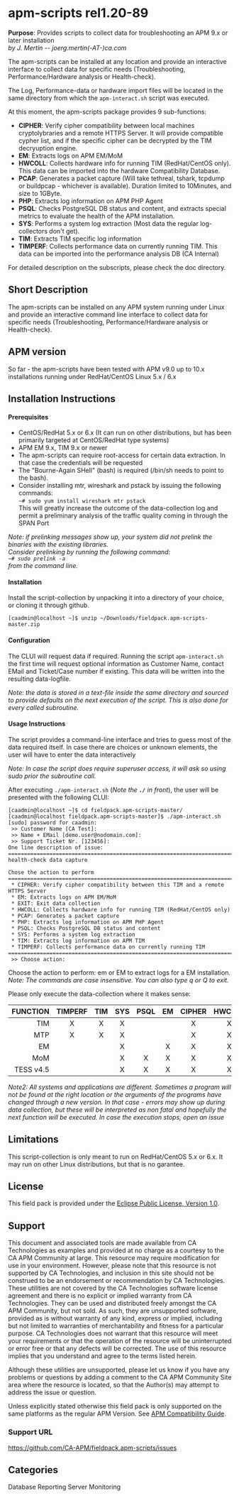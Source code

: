 # apm-scripts rel1.20-89

**Purpose**: Provides scripts to collect data for troubleshooting an APM 9.x or later installation  
  _by J. Mertin -- joerg.mertin(-AT-)ca.com_

The apm-scripts can be installed at any location and provide an
interactive interface to collect data for specific needs
(Troubleshooting, Performance/Hardware analysis or Health-check).  

The Log, Performance-data or hardware import files will be located in
the same directory from which the `apm-interact.sh` script was executed.

At this moment, the apm-scripts package provides 9 sub-functions:
 - **CIPHER**: Verify cipher compatibility between local machines
   cryptolybraries and a remote HTTPS Server. It will provide
   compatible cypher list, and if the specific cipher can be decrypted
   by the TIM decryuption engine.
 - **EM**: Extracts logs on APM EM/MoM
 - **HWCOLL**: Collects hardware info for running TIM (RedHat/CentOS
   only). This data can be imported into the hardware Compatibility
   Database.
 - **PCAP**: Generates a packet capture (Will take tethreal, tshark,
   tcpdump or buildpcap - whichever is available). Duration limited
   to 10Minutes, and size to 1GByte.
 - **PHP**: Extracts log information on APM PHP Agent
 - **PSQL**: Checks PostgreSQL DB status and content, and extracts special
   metrics to evaluate the health of the APM installation.
 - **SYS**: Performs a system log extraction (Most data the regular log-collectors don't get).
 - **TIM**: Extracts TIM specific log information
 - **TIMPERF**: Collects performance data on currently running TIM. This
   data can be imported into the performance analysis DB (CA Internal)

For detailed description on the subscripts, please check the doc directory.

## Short Description
The apm-scripts can be installed on any APM system running under Linux
and provide an interactive command line interface to collect data for
specific needs (Troubleshooting, Performance/Hardware analysis or
Health-check).

## APM version
So far - the apm-scripts have been tested with APM v9.0 up to 10.x installations
running under RedHat/CentOS Linux 5.x / 6.x

## Installation Instructions

#### Prerequisites

- CentOS/RedHat 5.x or 6.x (It can run on other distributions, but has
  been primarily targeted at CentOS/RedHat type systems)
- APM EM 9.x, TIM 9.x or newer
- The apm-scripts can require root-access for certain data
  extraction. In that case the credentials will be requested
- The "Bourne-Again SHell" (bash) is required (/bin/sh needs to point
  to the bash).
- Consider installing mtr, wireshark and pstack by issuing the
  following commands:  
  `~# sudo yum install wireshark mtr pstack`  
  This will greatly increase the outcome of the data-collection log and
  permit a preliminary analysis of the traffic quality coming in
  through the SPAN Port

_Note: if prelinking messages show up, your system did not prelink the
  binaries with the existing libraries.  
  Consider prelinking by running the following command:  
  `~# sudo prelink -a`  
  from the command line._

#### Installation

Install the script-collection by unpacking it into a directory of your
choice, or cloning it through github.

`[caadmin@localhost ~]$ unzip ~/Downloads/fieldpack.apm-scripts-master.zip`


#### Configuration

The CLUI will request data if required. Running the script
`apm-interact.sh` the first time will request optional information as
Customer Name, contact EMail and Ticket/Case number if existing. This
data will be written into the resulting data-logfile.

_Note: the data is stored in a text-file inside the same directory and
sourced to provide defaults on the next execution of the script. This
is also done for every called subroutine._

#### Usage Instructions

The script provides a command-line interface and tries to guess most
of the data required itself. In case there are choices or unknown
elements, the user will have to enter the data interactively

_Note: In case the script does require superuser access, it will ask
so using sudo prior the subroutine call._

After executing `./apm-interact.sh` (_Note the **`./`** in front_), the user
will be presented with the following CLUI:
```
[caadmin@localhost ~]$ cd fieldpack.apm-scripts-master/
[caadmin@localhost fieldpack.apm-scripts-master]$ ./apm-interact.sh  
[sudo] password for caadmin:   
 >> Customer Name [CA Test]:  
 >> Name + EMail [demo.user@nodomain.com]:  
 >> Support Ticket Nr. [123456]:  
One line description of issue: 
================================================================================  
health-check data capture

Chose the action to perform  
================================================================================  
 * CIPHER: Verify cipher compatibility between this TIM and a remote HTTPS Server  
 * EM: Extracts logs on APM EM/MoM  
 * EXIT: Exit data collection  
 * HWCOLL: Collects hardware info for running TIM (RedHat/CentOS only)  
 * PCAP: Generates a packet capture  
 * PHP: Extracts log information on APM PHP Agent  
 * PSQL: Checks PostgreSQL DB status and content  
 * SYS: Performs a system log extraction  
 * TIM: Extracts log information on APM TIM  
 * TIMPERF: Collects performance data on currently running TIM  
================================================================================  
 >> Choose action: 
```
Choose the action to perform: em or EM to extract logs for a EM installation.
_Note: The commands are case insensitive. You can also type q or Q to exit._

Please only execute the data-collection where it makes sense:

| FUNCTION | TIMPERF | TIM | SYS | PSQL | EM | CIPHER | HWCOLL | PCAP |
|---------:|:-------:|:---:|:---:|:----:|:--:|:------:|:------:|:----:|
| TIM	   |	X    |  X  |  X  |      |    |   X    |   X    |   X  |
| MTP 	   |	X    |  X  |  X  |      |    |   X    |   X    |   X  |
| EM 	   |	     |     |  X  |      |  X |   X    |   X    |      |
| MoM	   |	     |     |  X  |   X  |  X |   X    |   X    |      |
|TESS v4.5 |	     |     |  X  |   X  |  X |   X    |   X    |      |


_Note2: All systems and applications are different. Sometimes a
program will not be found at the right location or the arguments of
the programs have changed through a new version. In that case - errors
may show up during data collection, but these will be interpreted as
non fatal and hopefully the next function will be executed. In case
the execution stops, open an issue_

## Limitations
This script-collection is only meant to run on RedHat/CentOS 5.x or
6.x. It may run on other Linux distributions, but that is no garantee.



## License
This field pack is provided under the [Eclipse Public License, Version
1.0](https://github.com/CA-APM/fieldpack.apm-scripts/blob/master/LICENSE).

## Support
This document and associated tools are made available from CA
Technologies as examples and provided at no charge as a courtesy to
the CA APM Community at large. This resource may require modification
for use in your environment. However, please note that this resource
is not supported by CA Technologies, and inclusion in this site should
not be construed to be an endorsement or recommendation by CA
Technologies. These utilities are not covered by the CA Technologies
software license agreement and there is no explicit or implied
warranty from CA Technologies. They can be used and distributed freely
amongst the CA APM Community, but not sold. As such, they are
unsupported software, provided as is without warranty of any kind,
express or implied, including but not limited to warranties of
merchantability and fitness for a particular purpose. CA Technologies
does not warrant that this resource will meet your requirements or
that the operation of the resource will be uninterrupted or error free
or that any defects will be corrected. The use of this resource
implies that you understand and agree to the terms listed herein.

Although these utilities are unsupported, please let us know if you
have any problems or questions by adding a comment to the CA APM
Community Site area where the resource is located, so that the
Author(s) may attempt to address the issue or question.

Unless explicitly stated otherwise this field pack is only supported
on the same platforms as the regular APM Version. See [APM
Compatibility Guide](http://www.ca.com/us/support/ca-support-online/product-content/status/compatibility-matrix/application-performance-management-compatibility-guide.aspx).


### Support URL
https://github.com/CA-APM/fieldpack.apm-scripts/issues


## Categories
Database Reporting Server Monitoring




